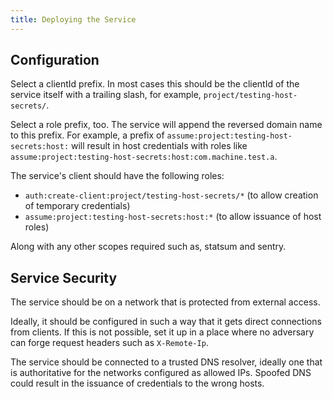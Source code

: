 ```yaml
---
title: Deploying the Service
---
```


## Configuration

Select a clientId prefix.  In most cases this should be the clientId of the
service itself with a trailing slash, for example,
`project/testing-host-secrets/`.

Select a role prefix, too. The service will append the reversed domain name to
this prefix. For example, a prefix of
`assume:project:testing-host-secrets:host:` will result in host credentials
with roles like `assume:project:testing-host-secrets:host:com.machine.test.a`.

The service's client should have the following roles:

 * `auth:create-client:project/testing-host-secrets/*` (to allow creation of temporary credentials)
 * `assume:project:testing-host-secrets:host:*` (to allow issuance of host roles)

Along with any other scopes required such as, statsum and sentry.

## Service Security

The service should be on a network that is protected from external access.

Ideally, it should be configured in such a way that it gets direct connections
from clients. If this is not possible, set it up in a place where no adversary
can forge request headers such as `X-Remote-Ip`.

The service should be connected to a trusted DNS resolver, ideally one that is
authoritative for the networks configured as allowed IPs. Spoofed DNS could
result in the issuance of credentials to the wrong hosts.
